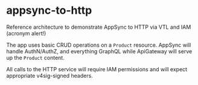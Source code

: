 # appsync-to-http

Reference architecture to demonstrate AppSync to HTTP via VTL and IAM (acronym alert!)

The app uses basic CRUD operations on a `Product` resource. AppSync will handle AuthN/AuthZ, and everything GraphQL while ApiGateway will serve up the `Product` content.

All calls to the HTTP service will require IAM permissions and will expect appropriate v4sig-signed headers.
